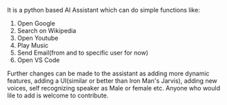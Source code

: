 It is a python based AI Assistant which can do simple functions like:
  1. Open Google
  2. Search on Wikipedia
  3. Open Youtube
  4. Play Music
  5. Send Email(from and to specific user for now)
  6. Open VS Code

Further changes can be made to the assistant as adding more dynamic features, adding a UI(similar or better than Iron Man's Jarvis), adding new voices, self recognizing speaker as Male or female etc.
Anyone who would lile to add is welcome to contribute. 
